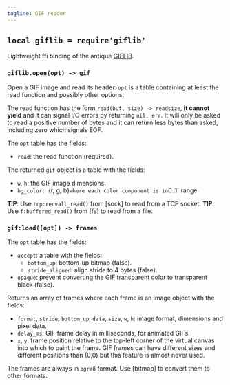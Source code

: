 ```yaml
---
tagline: GIF reader
---
```


## `local giflib = require'giflib'`

Lightweight ffi binding of the antique [GIFLIB][giflib lib].

[giflib lib]: http://sourceforge.net/projects/giflib/

### `giflib.open(opt) -> gif`

Open a GIF image and read its header. `opt` is a table containing at least
the read function and possibly other options.

The read function has the form `read(buf, size) -> readsize`, **it cannot yield**
and it can signal I/O errors by returning `nil, err`. It will only be asked
to read a positive number of bytes and it can return less bytes than asked,
including zero which signals EOF.

The `opt` table has the fields:

* `read`: the read function (required).

The returned `gif` object is a table with the fields:

* `w`, `h`: the GIF image dimensions.
* `bg_color: `{r, g, b}` where each color component is in `0..1` range.

__TIP__: Use `tcp:recvall_read()` from [sock] to read from a TCP socket.
__TIP__: Use `f:buffered_read()` from [fs] to read from a file.

### `gif:load([opt]) -> frames`

The `opt` table has the fields:

* `accept`: a table with the fields:
  * `bottom_up`: bottom-up bitmap (false).
  * `stride_aligned`: align stride to 4 bytes (false).
* `opaque`: prevent converting the GIF transparent color to transparent black (false).

Returns an array of frames where each frame is an image object with the fields:

* `format`, `stride`, `bottom_up`, `data`, `size`, `w`, `h`: image format,
dimensions and pixel data.
* `delay_ms`: GIF frame delay in milliseconds, for animated GIFs.
* `x`, `y`: frame position relative to the top-left corner of the virtual
canvas into which to paint the frame. GIF frames can have different
sizes and different positions than (0,0) but this feature is almost
never used.

The frames are always in `bgra8` format. Use [bitmap] to convert them
to other formats.
